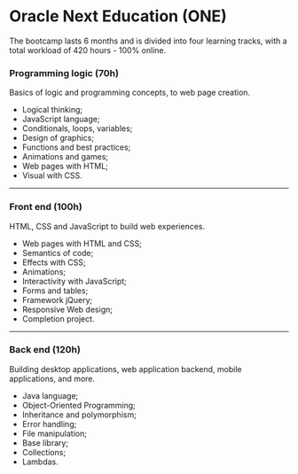 # Oracle Next Education (ONE)
The bootcamp lasts 6 months and is divided into four learning tracks, with a total workload of 420 hours - 100% online.

### Programming logic (70h)
Basics of logic and programming concepts, to web page creation.

- Logical thinking;
- JavaScript language;
- Conditionals, loops, variables;
- Design of graphics;
- Functions and best practices;
- Animations and games;
- Web pages with HTML;
- Visual with CSS.

***

### Front end (100h)
HTML, CSS and JavaScript to build web experiences.

- Web pages with HTML and CSS;
- Semantics of code;
- Effects with CSS;
- Animations;
- Interactivity with JavaScript;
- Forms and tables;
- Framework jQuery;
- Responsive Web design;
- Completion project.

***

### Back end (120h)
Building desktop applications, web application backend, mobile applications, and more.

- Java language;
- Object-Oriented Programming;
- Inheritance and polymorphism;
- Error handling;
- File manipulation;
- Base library;
- Collections;
- Lambdas.

